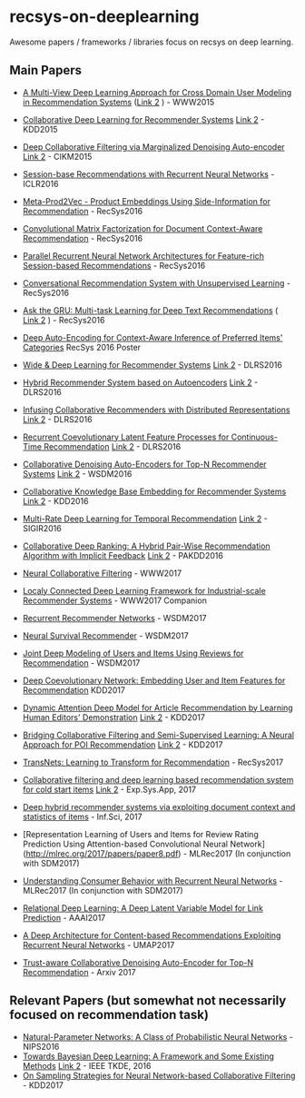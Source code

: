 # recsys-on-deeplearning
Awesome papers / frameworks / libraries focus on recsys on deep learning.

## Main Papers
* [A Multi-View Deep Learning Approach for Cross Domain User Modeling in Recommendation Systems](http://www.www2015.it/documents/proceedings/proceedings/p278.pdf) ([Link 2](http://dl.acm.org/citation.cfm?id=2741667) ) - WWW2015
* [Collaborative Deep Learning for Recommender Systems](https://arxiv.org/pdf/1409.2944.pdf) [Link 2](http://dl.acm.org/citation.cfm?id=2783273) - KDD2015
* [Deep Collaborative Filtering via Marginalized Denoising Auto-encoder](https://pdfs.semanticscholar.org/ff29/2f00055d8221c42d4831679db9d3872b6fbd.pdf) [Link 2](http://dl.acm.org/citation.cfm?id=2806527) - CIKM2015

* [Session-base Recommendations with Recurrent Neural Networks](https://arxiv.org/pdf/1511.06939.pdf) - ICLR2016
* [Meta-Prod2Vec - Product Embeddings Using Side-Information for Recommendation](https://arxiv.org/pdf/1607.07326.pdf) - RecSys2016
* [Convolutional Matrix Factorization for Document Context-Aware Recommendation](http://dl.acm.org/citation.cfm?id=2959165&CFID=731295212&CFTOKEN=22607582) - RecSys2016
* [Parallel Recurrent Neural Network Architectures for Feature-rich Session-based Recommendations](http://dl.acm.org/citation.cfm?id=2959167&CFID=731295212&CFTOKEN=22607582) - RecSys2016
* [Conversational Recommendation System with Unsupervised Learning](http://dl.acm.org/citation.cfm?id=2959114&CFID=731295212&CFTOKEN=22607582) - RecSys2016
* [Ask the GRU: Multi-task Learning for Deep Text Recommendations](https://arxiv.org/pdf/1609.02116.pdf) ( [Link 2](http://dl.acm.org/citation.cfm?id=2959180) ) - RecSys2016
* [Deep Auto-Encoding for Context-Aware Inference of Preferred Items' Categories](http://ceur-ws.org/Vol-1688/paper-16.pdf) RecSys 2016 Poster
* [Wide & Deep Learning for Recommender Systems](https://arxiv.org/pdf/1606.07792.pdf) [Link 2](http://dl.acm.org/citation.cfm?id=2988454) - DLRS2016
* [Hybrid Recommender System based on Autoencoders](https://arxiv.org/pdf/1606.07659.pdf) [Link 2](http://dl.acm.org/citation.cfm?id=2988456) - DLRS2016
* [Infusing Collaborative Recommenders with Distributed Representations](https://arxiv.org/pdf/1608.06298.pdf) [Link 2](http://dl.acm.org/citation.cfm?id=2988455) - DLRS2016
* [Recurrent Coevolutionary Latent Feature Processes for Continuous-Time Recommendation](https://www.cc.gatech.edu/~lsong/papers/DaiWanTriSon16.pdf) [Link 2](http://dl.acm.org/citation.cfm?id=2988451) - DLRS2016
* [Collaborative Denoising Auto-Encoders for Top-N Recommender Systems](http://alicezheng.org/papers/wsdm16-cdae.pdf) [Link 2](http://dl.acm.org/citation.cfm?id=2835837) - WSDM2016
* [Collaborative Knowledge Base Embedding for Recommender Systems](http://www.kdd.org/kdd2016/papers/files/adf0066-zhangA.pdf) [Link 2](http://dl.acm.org/citation.cfm?id=2939673) - KDD2016
* [Multi-Rate Deep Learning for Temporal Recommendation](http://sonyis.me/paperpdf/spr209-song_sigir16.pdf) [Link 2](http://dl.acm.org/citation.cfm?id=2914726) - SIGIR2016
* [Collaborative Deep Ranking: A Hybrid Pair-Wise Recommendation Algorithm with Implicit Feedback](http://inpluslab.sysu.edu.cn/chenliang/homepagefiles/paper/hao-pakdd2016.pdf) [Link 2](https://link.springer.com/chapter/10.1007/978-3-319-31750-2_44) - PAKDD2016

* [Neural Collaborative Filtering](http://papers.www2017.com.au.s3-website-ap-southeast-2.amazonaws.com/proceedings/p173.pdf) - WWW2017
* [Localy Connected Deep Learning Framework for Industrial-scale Recommender Systems](http://papers.www2017.com.au.s3-website-ap-southeast-2.amazonaws.com/companion/p769.pdf) - WWW2017 Companion
* [Recurrent Recommender Networks](http://dl.acm.org/citation.cfm?id=3018689&CFID=731295212&CFTOKEN=22607582) - WSDM2017
* [Neural Survival Recommender](http://dl.acm.org/citation.cfm?id=3018719) - WSDM2017
* [Joint Deep Modeling of Users and Items Using Reviews for Recommendation](http://dl.acm.org/citation.cfm?id=3018665&CFID=731295212&CFTOKEN=22607582) - WSDM2017
* [Deep Coevolutionary Network: Embedding User and Item Features for Recommendation](https://arxiv.org/pdf/1609.03675.pdf) KDD2017
* [Dynamic Attention Deep Model for Article Recommendation by Learning Human Editors' Demonstration](https://pdfs.semanticscholar.org/584e/dd6752ce246ff480ee2228770b80d9e59c74.pdf) [Link 2](http://dl.acm.org/citation.cfm?id=3098096) - KDD2017
* [Bridging Collaborative Filtering and Semi-Supervised Learning: A Neural Approach for POI Recommendation](http://chaozhang.org/files/papers/kdd17a.pdf) [Link 2](http://dl.acm.org/citation.cfm?id=3098094) - KDD2017
* [TransNets: Learning to Transform for Recommendation](http://dl.acm.org/citation.cfm?id=3109878) - RecSys2017
* [Collaborative filtering and deep learning based recommendation system for cold start items](https://research.aston.ac.uk/portal/files/21468560/Recommendation_system_for_cold_start_items.pdf) [Link 2](http://www.sciencedirect.com/science/article/pii/S0957417416305309) - Exp.Sys.App, 2017
* [Deep hybrid recommender systems via exploiting document context and statistics of items](http://www.sciencedirect.com/science/article/pii/S0020025516318539) - Inf.Sci, 2017
* [Representation Learning of Users and Items for Review Rating Prediction Using Attention-based Convolutional Neural Network] (http://mlrec.org/2017/papers/paper8.pdf) - MLRec2017 (In conjunction with SDM2017)
* [Understanding Consumer Behavior with Recurrent Neural Networks](http://mlrec.org/2017/papers/paper2.pdf) - MLRec2017 (In conjunction with SDM2017)
* [Relational Deep Learning: A Deep Latent Variable Model for Link Prediction](http://www.aaai.org/ocs/index.php/AAAI/AAAI17/paper/download/14346/14463) - AAAI2017
* [A Deep Architecture for Content-based Recommendations Exploiting Recurrent Neural Networks](http://dl.acm.org/citation.cfm?id=3079684) - UMAP2017
* [Trust-aware Collaborative Denoising Auto-Encoder for Top-N Recommendation](https://pdfs.semanticscholar.org/9d52/b8098c160f1fff6c65983d05dd7efc783431.pdf) - Arxiv 2017


## Relevant Papers (but somewhat not necessarily focused on recommendation task)
* [Natural-Parameter Networks: A Class of Probabilistic Neural Networks](http://papers.nips.cc/paper/6279-natural-parameter-networks-a-class-of-probabilistic-neural-networks.pdf) - NIPS2016
* [Towards Bayesian Deep Learning: A Framework and Some Existing Methods](https://arxiv.org/pdf/1608.06884.pdf) [Link 2](http://ieeexplore.ieee.org/abstract/document/7562516/) - IEEE TKDE, 2016
* [On Sampling Strategies for Neural Network-based Collaborative Filtering](http://www.hongliangjie.com/publications/kdd2017.pdf) - KDD2017



